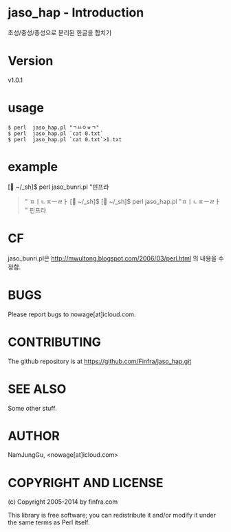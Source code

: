 # jaso_hap - Introduction

초성/중성/종성으로 분리된 한글을 합치기                               

# Version

v1.0.1

# usage 

    $ perl  jaso_hap.pl "ㄱㅛㅇㅠㄱ"                                 
    $ perl  jaso_hap.pl `cat 0.txt`                                  
    $ perl  jaso_hap.pl `cat 0.txt`>1.txt                            

# example

[ ~/_sh]$ perl jaso_bunri.pl "핀프라
> "
ㅍㅣㄴㅍㅡㄹㅏ
[ ~/_sh]$ 
[ ~/_sh]$ perl jaso_hap.pl "ㅍㅣㄴㅍㅡㄹㅏ
> "
핀프라

# CF        

jaso_bunri.pl은 http://mwultong.blogspot.com/2006/03/perl.html 의 내용을 수정함.


# BUGS

Please report bugs to nowage[at]icloud.com.

# CONTRIBUTING

The github repository is at https://github.com/Finfra/jaso_hap.git

# SEE ALSO

Some other stuff.

# AUTHOR

NamJungGu, <nowage[at]icloud.com>

# COPYRIGHT AND LICENSE

(c) Copyright 2005-2014 by finfra.com

This library is free software; you can redistribute it and/or modify
it under the same terms as Perl itself.
